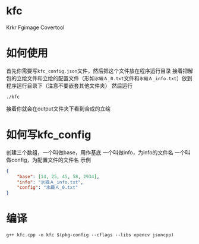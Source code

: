# kfc
 Krkr Fgimage Covertool

# 如何使用
首先你需要写`kfc_config.json`文件，然后把这个文件放在程序运行目录
接着把解包的立绘文件和立绘的配置文件（形如`氷織Ａ_0.txt`文件和`氷織Ａ_info.txt`）放到程序运行目录下（注意不要嵌套其他文件夹）
然后运行 
```shell
./kfc
```
接着你就会在output文件夹下看到合成的立绘

# 如何写kfc_config

创建三个数组，一个叫做base，用作基底
一个叫做info，为info的文件名
一个叫做config，为配置文件的文件名
示例
```json
{
    "base": [14, 25, 45, 58, 2934],
    "info": "氷織Ａ_info.txt",
    "config": "氷織Ａ_0.txt"
}
```


# 编译

```shell
g++ kfc.cpp -o kfc $(pkg-config --cflags --libs opencv jsoncpp)
```